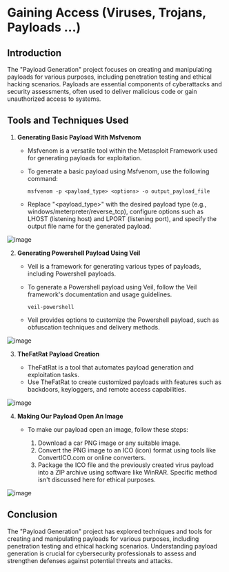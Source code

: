 
# Gaining Access (Viruses, Trojans, Payloads ...)

## Introduction

The "Payload Generation" project focuses on creating and manipulating payloads for various purposes, including penetration testing and ethical hacking scenarios. Payloads are essential components of cyberattacks and security assessments, often used to deliver malicious code or gain unauthorized access to systems.

## Tools and Techniques Used

1. **Generating Basic Payload With Msfvenom**

   - Msfvenom is a versatile tool within the Metasploit Framework used for generating payloads for exploitation.
   - To generate a basic payload using Msfvenom, use the following command:

     ```
     msfvenom -p <payload_type> <options> -o output_payload_file
     ```

   - Replace "<payload_type>" with the desired payload type (e.g., windows/meterpreter/reverse_tcp), configure options such as LHOST (listening host) and LPORT (listening port), and specify the output file name for the generated payload.

![image](https://github.com/ijlal321/Complete-Cyber-Offense-Lifecycle-Project/assets/103317626/bf6b158d-f7bb-4d86-9331-0c7df4d50550)


2. **Generating Powershell Payload Using Veil**

   - Veil is a framework for generating various types of payloads, including Powershell payloads.
   - To generate a Powershell payload using Veil, follow the Veil framework's documentation and usage guidelines.

     ```
     veil-powershell
     ```

   - Veil provides options to customize the Powershell payload, such as obfuscation techniques and delivery methods.

![image](https://github.com/ijlal321/Complete-Cyber-Offense-Lifecycle-Project/assets/103317626/b4708607-621e-497e-a8a8-a6dfaf252ed0)


3. **TheFatRat Payload Creation**

   - TheFatRat is a tool that automates payload generation and exploitation tasks.
   - Use TheFatRat to create customized payloads with features such as backdoors, keyloggers, and remote access capabilities.

![image](https://github.com/ijlal321/Complete-Cyber-Offense-Lifecycle-Project/assets/103317626/424a011c-1830-45b7-953a-4cdadbe51549)

4. **Making Our Payload Open An Image**

   - To make our payload open an image, follow these steps:

     1. Download a car PNG image or any suitable image.
     2. Convert the PNG image to an ICO (icon) format using tools like ConvertICO.com or online converters.
     3. Package the ICO file and the previously created virus payload into a ZIP archive using software like WinRAR. Specific method isn't discussed here for ethical purposes.

![image](https://github.com/ijlal321/Complete-Cyber-Offense-Lifecycle-Project/assets/103317626/800b3eed-25e9-49ff-9b52-c0bd382ef155)

## Conclusion

The "Payload Generation" project has explored techniques and tools for creating and manipulating payloads for various purposes, including penetration testing and ethical hacking scenarios. Understanding payload generation is crucial for cybersecurity professionals to assess and strengthen defenses against potential threats and attacks.
